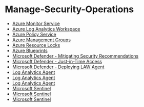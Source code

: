 # Manage-Security-Operations


- [Azure Monitor Service](https://github.com/earkevin11/Azure-Monitor-Service)<br>
- [Azure Log Analytics Workspace](https://github.com/earkevin11/Log-Analytics-Workspace)
- [Azure Policy Service](https://github.com/earkevin11/Policy-Service)
- [Azure Management Groups](https://github.com/earkevin11/Management-Groups)
- [Azure Resource Locks](https://github.com/earkevin11/Resource-Locks)
- [Azure Blueprints](https://github.com/earkevin11/Azure-Blueprints)
- [Microsoft Defender - Mitigating Security Recommendations](https://github.com/earkevin11/Microsoft-Defender---Mitigating-Security-Recommendations)
- [Microsoft Defender - Just-in-Time Access](https://github.com/earkevin11/Just-In-Time-Access)
- [Microsoft Defender - Deploying LAW Agent]()
- [Log Analytics Agent]()
- [Log Analytics Agent]()
- [Log Analytics Agent]()
- [Microsoft Sentinel]()
- [Microsoft Sentinel]()
- [Microsoft Sentinel]()


